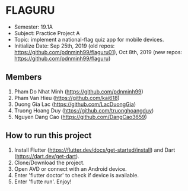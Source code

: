 # FLAGURU

- Semester: 19.1A
- Subject: Practice Project A
- Topic: implement a national-flag quiz app for mobile devices.
- Initialize Date: Sep 25th, 2019 (old repos: https://github.com/pdnminh99/flaguru01), Oct 8th, 2019 (new repos: https://github.com/pdnminh99/flaguru)

## Members

1. Pham Do Nhat Minh (https://github.com/pdnminh99)
2. Pham Van Hieu (https://github.com/kai618)
3. Duong Gia Lac (https://github.com/LacDuongGia)
4. Truong Hoang Duy (https://github.com/truonghoangduy)
5. Nguyen Dang Cao (https://github.com/DangCao3659)

## How to run this project

1. Install Flutter (https://flutter.dev/docs/get-started/install) and Dart (https://dart.dev/get-dart).
2. Clone/Download the project.
3. Open AVD or connect with an Android device.
4. Enter 'flutter doctor' to check if device is available.
5. Enter 'flutte run'. Enjoy!
